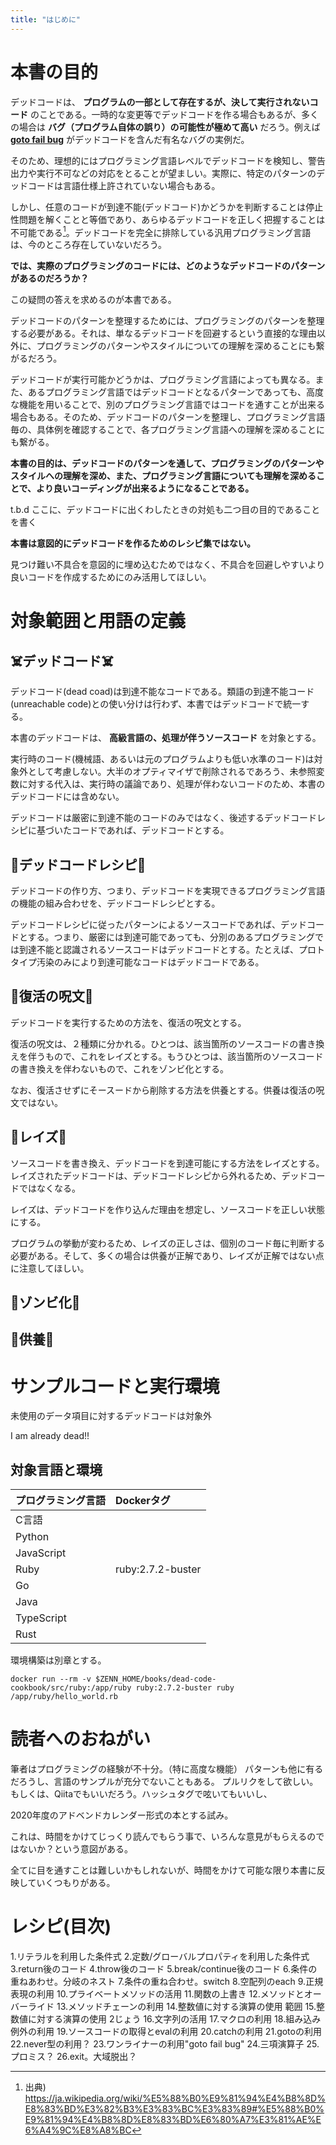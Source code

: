 ```yaml
---
title: "はじめに"
---
```


# 本書の目的

デッドコードは、 **プログラムの一部として存在するが、決して実行されないコード** のことである。一時的な変更等でデッドコードを作る場合もあるが、多くの場合は **バグ（プログラム自体の誤り）の可能性が極めて高い** だろう。例えば **[goto fail bug](https://ja.wikipedia.org/wiki/%E5%88%B0%E9%81%94%E4%B8%8D%E8%83%BD%E3%82%B3%E3%83%BC%E3%83%89#%E8%84%86%E5%BC%B1%E6%80%A7%E3%81%A8%E5%88%B0%E9%81%94%E4%B8%8D%E8%83%BD%E6%80%A7)** がデッドコードを含んだ有名なバグの実例だ。

そのため、理想的にはプログラミング言語レベルでデッドコードを検知し、警告出力や実行不可などの対応をとることが望ましい。実際に、特定のパターンのデッドコードは言語仕様上許されていない場合もある。

しかし、任意のコードが到達不能(デッドコード)かどうかを判断することは停止性問題を解くことと等価であり、あらゆるデッドコードを正しく把握することは不可能である[^1]。デッドコードを完全に排除している汎用プログラミング言語は、今のところ存在していないだろう。

[^1]: 出典) https://ja.wikipedia.org/wiki/%E5%88%B0%E9%81%94%E4%B8%8D%E8%83%BD%E3%82%B3%E3%83%BC%E3%83%89#%E5%88%B0%E9%81%94%E4%B8%8D%E8%83%BD%E6%80%A7%E3%81%AE%E6%A4%9C%E8%A8%BC

**では、実際のプログラミングのコードには、どのようなデッドコードのパターンがあるのだろうか？**

この疑問の答えを求めるのが本書である。

デッドコードのパターンを整理するためには、プログラミングのパターンを整理する必要がある。それは、単なるデッドコードを回避するという直接的な理由以外に、プログラミングのパターンやスタイルについての理解を深めることにも繋がるだろう。

デッドコードが実行可能かどうかは、プログラミング言語によっても異なる。また、あるプログラミング言語ではデッドコードとなるパターンであっても、高度な機能を用いることで、別のプログラミング言語ではコードを通すことが出来る場合もある。そのため、デッドコードのパターンを整理し、プログラミング言語毎の、具体例を確認することで、各プログラミング言語への理解を深めることにも繋がる。

**本書の目的は、デッドコードのパターンを通して、プログラミングのパターンやスタイルへの理解を深め、また、プログラミング言語についても理解を深めることで、より良いコーディングが出来るようになることである。**

t.b.d ここに、デッドコードに出くわしたときの対処も二つ目の目的であることを書く

**本書は意図的にデッドコードを作るためのレシピ集ではない。**

見つけ難い不具合を意図的に埋め込むためではなく、不具合を回避しやすいより良いコードを作成するためにのみ活用してほしい。

# 対象範囲と用語の定義

## ☠️デッドコード☠️

デッドコード(dead coad)は到達不能なコードである。類語の到達不能コード(unreachable code)との使い分けは行わず、本書ではデッドコードで統一する。

本書のデッドコードは、 **高級言語の、処理が伴うソースコード** を対象とする。

実行時のコード(機械語、あるいは元のプログラムよりも低い水準のコード)は対象外として考慮しない。大半のオプティマイザで削除されるであろう、未参照変数に対する代入は、実行時の議論であり、処理が伴わないコードのため、本書のデッドコードには含めない。

デッドコードは厳密に到達不能のコードのみではなく、後述するデッドコードレシピに基づいたコードであれば、デッドコードとする。

## 🧪デッドコードレシピ🧪

デッドコードの作り方、つまり、デッドコードを実現できるプログラミング言語の機能の組み合わせを、デッドコードレシピとする。

デッドコードレシピに従ったパターンによるソースコードであれば、デッドコードとする。つまり、厳密には到達可能であっても、分別のあるプログラミングでは到達不能と認識されるソースコードはデッドコードとする。たとえば、プロトタイプ汚染のみにより到達可能なコードはデッドコードである。

## 🧙復活の呪文🧙

デッドコードを実行するための方法を、復活の呪文とする。

復活の呪文は、２種類に分かれる。ひとつは、該当箇所のソースコードの書き換えを伴うもので、これをレイズとする。もうひとつは、該当箇所のソースコードの書き換えを伴わないもので、これをゾンビ化とする。

なお、復活させずにそースードから削除する方法を供養とする。供養は復活の呪文ではない。


## 👼レイズ👼

ソースコードを書き換え、デッドコードを到達可能にする方法をレイズとする。レイズされたデッドコードは、デッドコードレシピから外れるため、デッドコードではなくなる。

レイズは、デッドコードを作り込んだ理由を想定し、ソースコードを正しい状態にする。

プログラムの挙動が変わるため、レイズの正しさは、個別のコード毎に判断する必要がある。そして、多くの場合は供養が正解であり、レイズが正解ではない点に注意してほしい。

## 🧟ゾンビ化🧟


## 🛐供養🛐



# サンプルコードと実行環境

未使用のデータ項目に対するデッドコードは対象外

I am already dead!!

## 対象言語と環境

|プログラミング言語|Dockerタグ|
|:--|:--|
|C言語||
|Python||
|JavaScript||
|Ruby|ruby:2.7.2-buster|
|Go||
|Java||
|TypeScript||
|Rust||

環境構築は別章とする。

``` console
docker run --rm -v $ZENN_HOME/books/dead-code-cookbook/src/ruby:/app/ruby ruby:2.7.2-buster ruby /app/ruby/hello_world.rb
```

# 読者へのおねがい

筆者はプログラミングの経験が不十分。（特に高度な機能）
パターンも他に有るだろうし、言語のサンプルが充分でないこともある。
プルリクをして欲しい。もしくは、Qiitaでもいいだろう。ハッシュタグで呟いてもいいし、

2020年度のアドベンドカレンダー形式の本とする試み。

これは、時間をかけてじっくり読んでもらう事で、いろんな意見がもらえるのではないか？という意図がある。

全てに目を通すことは難しいかもしれないが、時間をかけて可能な限り本書に反映していくつもりがある。

# レシピ(目次)

1.リテラルを利用した条件式
2.定数/グローバルプロパティを利用した条件式
3.return後のコード
4.throw後のコード
5.break/continue後のコード
6.条件の重ねあわせ。分岐のネスト
7.条件の重ね合わせ。switch
8.空配列のeach
9.正規表現の利用
10.プライベートメソッドの活用
11.関数の上書き
12.メソッドとオーバーライド
13.メソッドチェーンの利用
14.整数値に対する演算の使用 範囲
15.整数値に対する演算の使用 2じょう
16.文字列の活用
17.マクロの利用
18.組み込み例外の利用
19.ソースコードの取得とevalの利用
20.catchの利用
21.gotoの利用
22.never型の利用？
23.ワンライナーの利用"goto fail bug"
24.三項演算子
25.プロミス？
26.exit。大域脱出？

